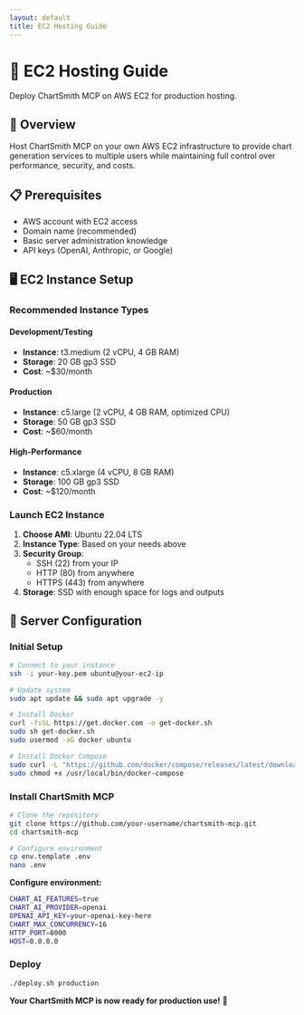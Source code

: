 ```yaml
---
layout: default
title: EC2 Hosting Guide
---
```


# 🚀 EC2 Hosting Guide

Deploy ChartSmith MCP on AWS EC2 for production hosting.

## 🎯 Overview

Host ChartSmith MCP on your own AWS EC2 infrastructure to provide chart generation services to multiple users while maintaining full control over performance, security, and costs.

## 📋 Prerequisites

- AWS account with EC2 access
- Domain name (recommended)
- Basic server administration knowledge
- API keys (OpenAI, Anthropic, or Google)

## 🖥️ EC2 Instance Setup

### Recommended Instance Types

#### Development/Testing
- **Instance**: t3.medium (2 vCPU, 4 GB RAM)
- **Storage**: 20 GB gp3 SSD
- **Cost**: ~$30/month

#### Production
- **Instance**: c5.large (2 vCPU, 4 GB RAM, optimized CPU)
- **Storage**: 50 GB gp3 SSD  
- **Cost**: ~$60/month

#### High-Performance
- **Instance**: c5.xlarge (4 vCPU, 8 GB RAM)
- **Storage**: 100 GB gp3 SSD
- **Cost**: ~$120/month

### Launch EC2 Instance

1. **Choose AMI**: Ubuntu 22.04 LTS
2. **Instance Type**: Based on your needs above
3. **Security Group**: 
   - SSH (22) from your IP
   - HTTP (80) from anywhere
   - HTTPS (443) from anywhere
4. **Storage**: SSD with enough space for logs and outputs

## 🔧 Server Configuration

### Initial Setup
```bash
# Connect to your instance
ssh -i your-key.pem ubuntu@your-ec2-ip

# Update system
sudo apt update && sudo apt upgrade -y

# Install Docker
curl -fsSL https://get.docker.com -o get-docker.sh
sudo sh get-docker.sh
sudo usermod -aG docker ubuntu

# Install Docker Compose
sudo curl -L "https://github.com/docker/compose/releases/latest/download/docker-compose-$(uname -s)-$(uname -m)" -o /usr/local/bin/docker-compose
sudo chmod +x /usr/local/bin/docker-compose
```

### Install ChartSmith MCP
```bash
# Clone the repository
git clone https://github.com/your-username/chartsmith-mcp.git
cd chartsmith-mcp

# Configure environment
cp env.template .env
nano .env
```

**Configure environment:**
```bash
CHART_AI_FEATURES=true
CHART_AI_PROVIDER=openai
OPENAI_API_KEY=your-openai-key-here
CHART_MAX_CONCURRENCY=16
HTTP_PORT=8000
HOST=0.0.0.0
```

### Deploy
```bash
./deploy.sh production
```

**Your ChartSmith MCP is now ready for production use!** 🚀
